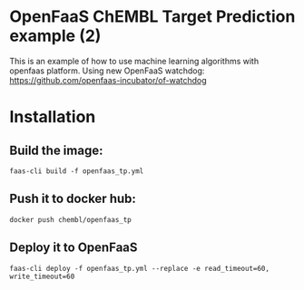 # OpenFaaS ChEMBL Target Prediction example (2)

This is an example of how to use machine learning algorithms with openfaas platform.
Using new OpenFaaS watchdog: https://github.com/openfaas-incubator/of-watchdog

# Installation

## Build the image:
```
faas-cli build -f openfaas_tp.yml
```

## Push it to docker hub:
```
docker push chembl/openfaas_tp
```

## Deploy it to OpenFaaS
```
faas-cli deploy -f openfaas_tp.yml --replace -e read_timeout=60, write_timeout=60
```